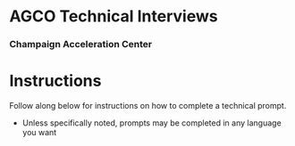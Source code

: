 # AGCO Technical Interviews
### Champaign Acceleration Center

# Instructions
Follow along below for instructions on how to complete a technical prompt.

* Unless specifically noted, prompts may be completed in any language you want

